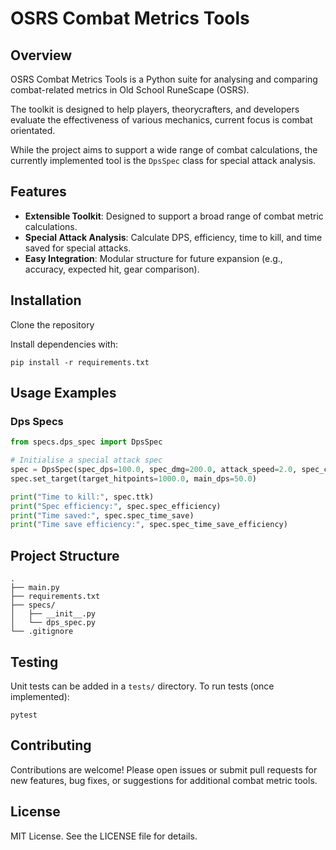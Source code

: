 # OSRS Combat Metrics Tools

## Overview

OSRS Combat Metrics Tools is a Python suite for analysing and comparing combat-related metrics in Old School RuneScape (OSRS).

The toolkit is designed to help players, theorycrafters, and developers evaluate the effectiveness of various mechanics, current focus is combat orientated.

While the project aims to support a wide range of combat calculations, the currently implemented tool is the `DpsSpec` class for special attack analysis.

## Features

- **Extensible Toolkit**: Designed to support a broad range of combat metric calculations.
- **Special Attack Analysis**: Calculate DPS, efficiency, time to kill, and time saved for special attacks.
- **Easy Integration**: Modular structure for future expansion (e.g., accuracy, expected hit, gear comparison).

## Installation

Clone the repository

Install dependencies with:

```
pip install -r requirements.txt
```

## Usage Examples

### Dps Specs

```python
from specs.dps_spec import DpsSpec

# Initialise a special attack spec
spec = DpsSpec(spec_dps=100.0, spec_dmg=200.0, attack_speed=2.0, spec_cost=50)
spec.set_target(target_hitpoints=1000.0, main_dps=50.0)

print("Time to kill:", spec.ttk)
print("Spec efficiency:", spec.spec_efficiency)
print("Time saved:", spec.spec_time_save)
print("Time save efficiency:", spec.spec_time_save_efficiency)
```

## Project Structure

```
.
├── main.py
├── requirements.txt
├── specs/
│   ├── __init__.py
│   └── dps_spec.py
└── .gitignore
```

## Testing

Unit tests can be added in a `tests/` directory. To run tests (once implemented):

```
pytest
```

## Contributing

Contributions are welcome! Please open issues or submit pull requests for new features, bug fixes, or suggestions for additional combat metric tools.

## License

MIT License. See the LICENSE file for details.
